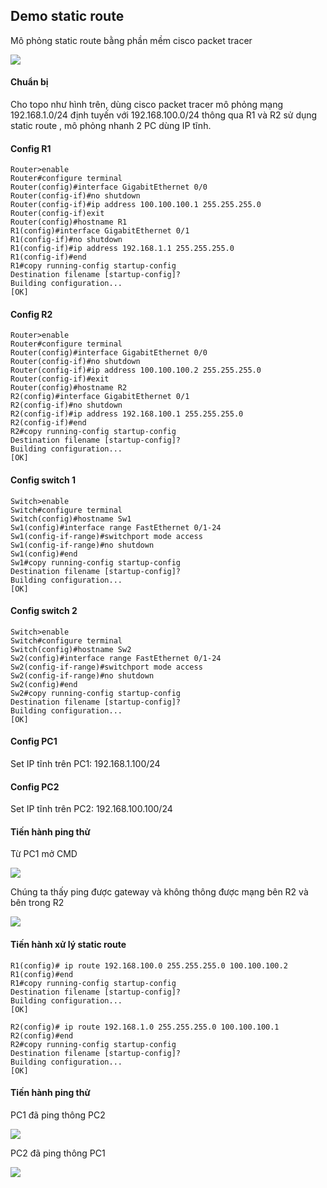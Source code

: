 ## Demo static route
  Mô phỏng static route bằng phần mềm cisco packet tracer

  <img src="Basicnetworkimages/11.png">

#### Chuẩn bị
  Cho topo như hình trên, dùng cisco packet tracer mô phỏng mạng 192.168.1.0/24 định tuyến với 192.168.100.0/24 thông qua R1 và R2 sử dụng static route , mô phỏng nhanh 2 PC dùng IP tĩnh.
#### Config R1   
    Router>enable
    Router#configure terminal
    Router(config)#interface GigabitEthernet 0/0
    Router(config-if)#no shutdown
    Router(config-if)#ip address 100.100.100.1 255.255.255.0
    Router(config-if)exit
    Router(config)#hostname R1
    R1(config)#interface GigabitEthernet 0/1
    R1(config-if)#no shutdown
    R1(config-if)#ip address 192.168.1.1 255.255.255.0
    R1(config-if)#end
    R1#copy running-config startup-config
    Destination filename [startup-config]?
    Building configuration...
    [OK]


#### Config R2
    Router>enable
    Router#configure terminal
    Router(config)#interface GigabitEthernet 0/0
    Router(config-if)#no shutdown
    Router(config-if)#ip address 100.100.100.2 255.255.255.0
    Router(config-if)#exit
    Router(config)#hostname R2
    R2(config)#interface GigabitEthernet 0/1
    R2(config-if)#no shutdown 
    R2(config-if)#ip address 192.168.100.1 255.255.255.0
    R2(config-if)#end
    R2#copy running-config startup-config 
    Destination filename [startup-config]? 
    Building configuration...
    [OK]

#### Config switch 1
    Switch>enable 
    Switch#configure terminal 
    Switch(config)#hostname Sw1
    Sw1(config)#interface range FastEthernet 0/1-24 
    Sw1(config-if-range)#switchport mode access
    Sw1(config-if-range)#no shutdown
    Sw1(config)#end
    Sw1#copy running-config startup-config 
    Destination filename [startup-config]? 
    Building configuration...
    [OK]

#### Config switch 2

    Switch>enable 
    Switch#configure terminal 
    Switch(config)#hostname Sw2
    Sw2(config)#interface range FastEthernet 0/1-24 
    Sw2(config-if-range)#switchport mode access
    Sw2(config-if-range)#no shutdown
    Sw2(config)#end
    Sw2#copy running-config startup-config 
    Destination filename [startup-config]? 
    Building configuration...
    [OK]

#### Config PC1
  Set IP tĩnh trên PC1: 192.168.1.100/24
#### Config PC2
  Set IP tĩnh trên PC2: 192.168.100.100/24

#### Tiến hành ping thử
  Từ PC1 mở CMD

  <img src="Basicnetworkimages/12.png">

  Chúng ta thấy ping được gateway và không thông được mạng bên R2 và bên trong R2

  <img src="Basicnetworkimages/13.png">

#### Tiến hành xử lý static route
    R1(config)# ip route 192.168.100.0 255.255.255.0 100.100.100.2
    R1(config)#end
    R1#copy running-config startup-config 
    Destination filename [startup-config]? 
    Building configuration...
    [OK]

    R2(config)# ip route 192.168.1.0 255.255.255.0 100.100.100.1
    R2(config)#end
    R2#copy running-config startup-config 
    Destination filename [startup-config]? 
    Building configuration...
    [OK]


#### Tiến hành ping thử
  PC1 đã ping thông PC2

  <img src="Basicnetworkimages/14.png">

  PC2 đã ping thông PC1

  <img src="Basicnetworkimages/15.png">


